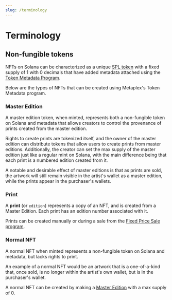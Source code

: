 ```yaml
---
slug: /terminology
---
```


# Terminology

## Non-fungible tokens

NFTs on Solana can be characterized as a unique [SPL token](https://spl.solana.com/token) with a fixed supply of 1 with 0 decimals that have added metadata attached using the [Token Metadata Program](/programs/token-metadata/overview).

Below are the types of NFTs that can be created using Metaplex's Token Metadata program.

### Master Edition

A master edition token, when minted, represents both a non-fungible token on Solana and metadata that allows creators to control the provenance of prints created from the master edition.

Rights to create prints are tokenized itself, and the owner of the master edition can distribute tokens that allow users to create prints from master editions. Additionally, the creator can set the max supply of the master edition just like a regular mint on Solana, with the main difference being that each print is a numbered edition created from it.

A notable and desirable effect of master editions is that as prints are sold, the artwork will still remain visible in the artist's wallet as a master edition, while the prints appear in the purchaser's wallets.

### Print

A **print** (or `edition`) represents a copy of an NFT, and is created from a Master Edition. Each print has an edition number associated with it.

Prints can be created manually or during a sale from the [Fixed Price Sale program](https://github.com/metaplex-foundation/metaplex-program-library/tree/master/fixed-price-sale).


### Normal NFT

A normal NFT when minted represents a non-fungible token on Solana and metadata, but lacks rights to print.

An example of a normal NFT would be an artwork that is a one-of-a-kind that, once sold, is no longer within the artist's own wallet, but is in the purchaser's wallet.

A normal NFT can be created by making a [Master Edition](#master-edition) with a max supply of 0.
